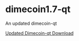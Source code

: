 # dimecoin1.7-qt

An updated dimecoin-qt

[Updated Dimecoin-qt Download](https://github.com/dimecoinproject1/dimecoin1.7-qt/blob/master/Dimecoin-qt.zip)
